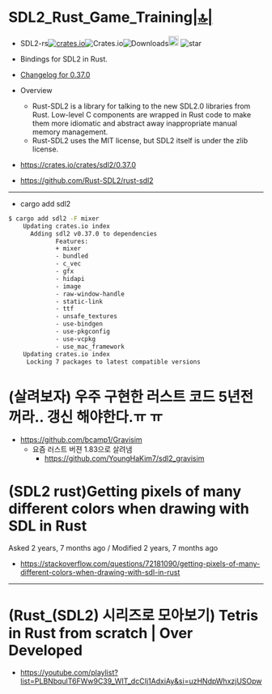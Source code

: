 # SDL2_Rust_Game_Training[|🔝|](#link)

- SDL2-rs[![crates.io](https://img.shields.io/crates/v/sdl2.svg)](https://crates.io/crates/sdl2)![Crates.io](https://img.shields.io/crates/l/sdl2)![Downloads](https://img.shields.io/crates/d/sdl2.svg)<a href="https://github.com/Rust-SDL2/rust-sdl2"><img alt="githubicon" width="20px" src="https://user-images.githubusercontent.com/67513038/218287708-001511d7-1cce-42d3-92d2-4a61193b38f0.png" /></a>
![star](https://img.shields.io/github/stars/Rust-SDL2/rust-sdl2.svg)

- Bindings for SDL2 in Rust.
- [Changelog for 0.37.0](https://github.com/Rust-SDL2/rust-sdl2/blob/master/changelog.md#v0370)
- Overview
  - Rust-SDL2 is a library for talking to the new SDL2.0 libraries from Rust. Low-level C components are wrapped in Rust code to make them more idiomatic and abstract away inappropriate manual memory management.
  - Rust-SDL2 uses the MIT license, but SDL2 itself is under the zlib license.

- https://crates.io/crates/sdl2/0.37.0
- https://github.com/Rust-SDL2/rust-sdl2

<hr />

- cargo add sdl2 

```bash
$ cargo add sdl2 -F mixer
    Updating crates.io index
      Adding sdl2 v0.37.0 to dependencies
             Features:
             + mixer
             - bundled
             - c_vec
             - gfx
             - hidapi
             - image
             - raw-window-handle
             - static-link
             - ttf
             - unsafe_textures
             - use-bindgen
             - use-pkgconfig
             - use-vcpkg
             - use_mac_framework
    Updating crates.io index
     Locking 7 packages to latest compatible versions
```

# (살려보자) 우주 구현한 러스트 코드 5년전꺼라.. 갱신 해야한다.ㅠ ㅠ
- https://github.com/bcamp1/Gravisim
  - 요즘 러스트 버젼 1.83으로 살려냄
    - https://github.com/YoungHaKim7/sdl2_gravisim

# (SDL2 rust)Getting pixels of many different colors when drawing with SDL in Rust
Asked 2 years, 7 months ago / Modified 2 years, 7 months ago 
- https://stackoverflow.com/questions/72181090/getting-pixels-of-many-different-colors-when-drawing-with-sdl-in-rust

<hr />

# (Rust_(SDL2) 시리즈로 모아보기) Tetris in Rust from scratch | Over Developed
- https://youtube.com/playlist?list=PLBNbqulT6FWw9C39_WIT_dcCIj1AdxiAy&si=uzHNdpWhxzjUSOpw
